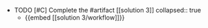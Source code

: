   - TODO [#C] Complete the #artifact [[solution 3]]
    collapsed:: true
    - {{embed [[solution 3/workflow]]}}


